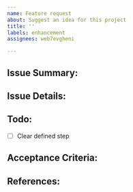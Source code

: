 ```yaml
---
name: Feature request
about: Suggest an idea for this project
title: ''
labels: enhancement
assignees: web7evgheni

---
```


## Issue Summary:

## Issue Details:

## Todo:
- [ ] Clear defined step

## Acceptance Criteria:

## References:
